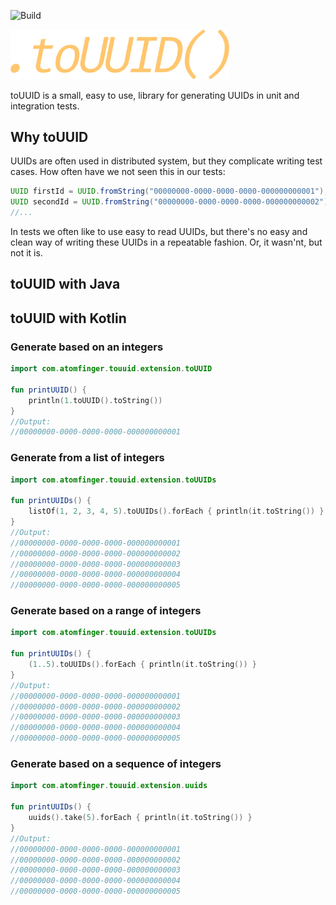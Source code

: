 

![Build](https://github.com/atomfinger/toUUID/workflows/Build/badge.svg)

<img src="/images/logo.png" width="350">

toUUID is a small, easy to use, library for generating UUIDs in unit and integration tests.

## Why toUUID

UUIDs are often used in distributed system, but they complicate writing test cases. How often have we not seen this in our tests:

```java
UUID firstId = UUID.fromString("00000000-0000-0000-0000-000000000001");
UUID secondId = UUID.fromString("00000000-0000-0000-0000-000000000002");
//...
```

In tests we often like to use easy to read UUIDs, but there's no easy and clean way of writing these UUIDs in a repeatable fashion. Or, it wasn'nt, but not it is.

## toUUID with Java

## toUUID with Kotlin

### Generate based on an integers
```kotlin
import com.atomfinger.touuid.extension.toUUID

fun printUUID() {
    println(1.toUUID().toString())
}
//Output:
//00000000-0000-0000-0000-000000000001
```

### Generate from a list of integers
```kotlin 
import com.atomfinger.touuid.extension.toUUIDs

fun printUUIDs() {
    listOf(1, 2, 3, 4, 5).toUUIDs().forEach { println(it.toString()) }
}
//Output:
//00000000-0000-0000-0000-000000000001
//00000000-0000-0000-0000-000000000002
//00000000-0000-0000-0000-000000000003
//00000000-0000-0000-0000-000000000004
//00000000-0000-0000-0000-000000000005
```

### Generate based on a range of integers
```kotlin
import com.atomfinger.touuid.extension.toUUIDs
         
fun printUUIDs() {
    (1..5).toUUIDs().forEach { println(it.toString()) }
}
//Output:
//00000000-0000-0000-0000-000000000001
//00000000-0000-0000-0000-000000000002
//00000000-0000-0000-0000-000000000003
//00000000-0000-0000-0000-000000000004
//00000000-0000-0000-0000-000000000005
```

### Generate based on a sequence of integers 

```kotlin 
import com.atomfinger.touuid.extension.uuids

fun printUUIDs() {
    uuids().take(5).forEach { println(it.toString()) }
}
//Output:
//00000000-0000-0000-0000-000000000001
//00000000-0000-0000-0000-000000000002
//00000000-0000-0000-0000-000000000003
//00000000-0000-0000-0000-000000000004
//00000000-0000-0000-0000-000000000005
```